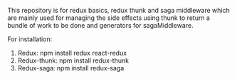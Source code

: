 This repository is for redux basics, redux thunk and saga middleware which are mainly used for managing the side effects using thunk to return a bundle of work to be done and generators for sagaMiddleware.

For installation:
1. Redux: npm install redux react-redux
2. Redux-thunk: npm install redux-thunk
3. Redux-saga: npm install redux-saga
